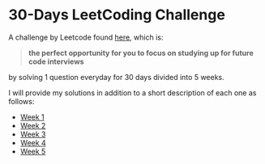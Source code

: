 # 30-Days LeetCoding Challenge

A challenge by Leetcode found [here](https://leetcode.com/explore/other/card/30-day-leetcoding-challenge/), which is:

> **the perfect opportunity for you to focus on studying up for future code interviews**

by solving 1 question everyday for 30 days divided into 5 weeks.

I will provide my solutions in addition to a short description of each one as follows:
* [Week 1](/Week1/Week1.md)
* [Week 2](/Week2/Week2.md)
* [Week 3](/Week3/Week3.md)
* [Week 4](/Week4/Week4.md)
* [Week 5](/Week5/Week5.md)

